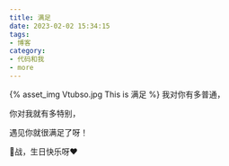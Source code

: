 ```yaml
---
title: 满足
date: 2023-02-02 15:34:15
tags:
- 博客
category:
- 代码和我
- more
---
```

{% asset_img Vtubso.jpg This is 满足 %}
我对你有多普通，

你对我就有多特别，

遇见你就很满足了呀！

🐰战，生日快乐呀❤
